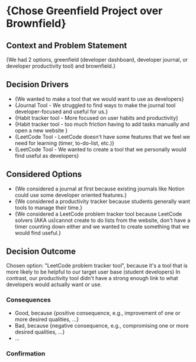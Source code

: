 
# {Chose Greenfield Project over Brownfield}

## Context and Problem Statement

{We had 2 options, greenfield (developer dashboard, developer journal, or developer productivity tool) and brownfield.}

<!-- This is an optional element. Feel free to remove. -->
## Decision Drivers

* {We wanted to make a tool that we would want to use as developers}
* {Journal Tool - We struggled to find ways to make the journal tool developer-focused and useful for us.}
* {Habit tracker tool - More focused on user habits and productivity}
* {Habit tracker tool - too much friction having to add tasks manually and open a new website }
* {LeetCode Tool - LeetCode doesn't have some features that we feel we need for learning (timer, to-do-list, etc.)}
* {LeetCode Tool - We wanted to create a tool that we personally would find useful as developers}


## Considered Options

* {We considered a journal at first because existing journals like Notion could use some developer oriented features.}
* {We considered a productivity tracker because students generally want tools to manage their time.}
* {We considered a LeetCode problem tracker tool because LeetCode solvers (AKA us)cannot create to do lists from the website, don't have a timer counting down either and we wanted to create something that we would find useful.}


## Decision Outcome

Chosen option: "LeetCode problem tracker tool", because it's a tool that is more likely to be helpful to our target user base (student developers) In contrast, our productivity tool didn't have a strong enough link to what developers would actually want or use.

<!-- This is an optional element. Feel free to remove. -->
### Consequences

* Good, because {positive consequence, e.g., improvement of one or more desired qualities, …}
* Bad, because {negative consequence, e.g., compromising one or more desired qualities, …}
* … <!-- numbers of consequences can vary -->

<!-- This is an optional element. Feel free to remove. -->
### Confirmation
